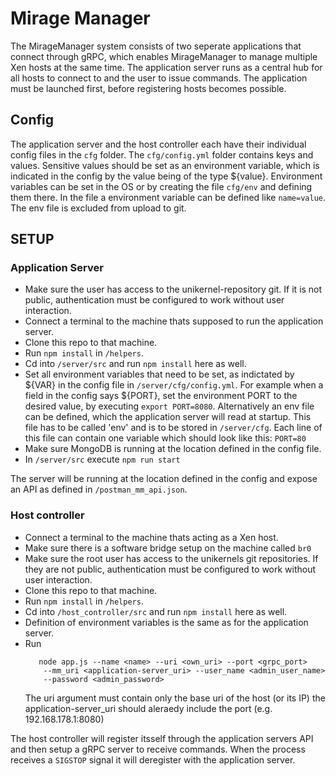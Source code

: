 # Mirage Manager
The MirageManager system consists of two seperate applications that connect through
gRPC, which enables MirageManager to manage multiple Xen hosts at the same time.
The application server runs as a central hub for all hosts to connect to and the 
user to issue commands. The application must be launched first, before registering 
hosts becomes possible.

## Config
The application server and the host controller each have their individual config
files in the `cfg` folder.
The `cfg/config.yml` folder contains keys and values. Sensitive values should be set 
as an environment variable, which is indicated in the config by the value being of the type
${value}. Environment variables can be set in the OS or by creating the file `cfg/env` and
defining them there. In the file a environment variable can be defined like `name=value`.
The env file is excluded from upload to git.

## SETUP
### Application Server
* Make sure the user has access to the unikernel-repository git. If
it is not public, authentication must be configured to work without user interaction.
* Connect a terminal to the machine thats supposed to run the application server.
* Clone this repo to that machine.
* Run `npm install` in `/helpers`.
* Cd into `/server/src` and run `npm install` here as well.
* Set all environment variables that need to be set, as indictated by ${VAR} in
  the config file in `/server/cfg/config.yml`. For example when a field in the 
  config says ${PORT}, set the environment PORT to the desired value, 
  by executing `export PORT=8080`. Alternatively an env file can be defined, 
  which the application server will read at startup. This file has to be called 'env'
  and is to be stored in `/server/cfg`. Each line of this file can contain one
  variable which should look like this: `PORT=80`
* Make sure MongoDB is running at the location defined in the config file.
* In `/server/src` execute `npm run start`

The server will be running at the location defined in the config and expose an API
as defined in `/postman_mm_api.json`.

### Host controller
* Connect a terminal to the machine thats acting as a Xen host.
* Make sure there is a software bridge setup on the machine called `br0`
* Make sure the root user has access to the unikernels git repositories. If
they are not public, authentication must be configured to work without user interaction.
* Clone this repo to that machine.
* Run `npm install` in `/helpers`.
* Cd into `/host_controller/src` and run `npm install` here as well.
* Definition of environment variables is the same as for the application server.
* Run 
  ```
     node app.js --name <name> --uri <own_uri> --port <grpc_port> 
      --mm_uri <application-server_uri> --user_name <admin_user_name> 
      --password <admin_password>
  ```
  The uri argument must contain only the base uri of the host (or its IP) the 
  application-server_uri should aleraedy include the port (e.g. 192.168.178.1:8080)

The host controller will register itsself through the application servers API
and then setup a gRPC server to receive commands. When the process receives a 
`SIGSTOP` signal it will deregister with the application server.